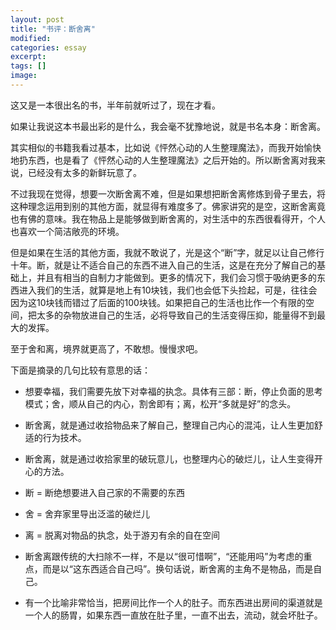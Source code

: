 ```yaml
---
layout: post
title: "书评：断舍离"
modified:
categories: essay
excerpt:
tags: []
image:
---
```


这又是一本很出名的书，半年前就听过了，现在才看。

如果让我说这本书最出彩的是什么，我会毫不犹豫地说，就是书名本身：断舍离。

其实相似的书籍我看过基本，比如说《怦然心动的人生整理魔法》，而我开始愉快地扔东西，也是看了《怦然心动的人生整理魔法》之后开始的。所以断舍离对我来说，已经没有太多的新鲜玩意了。

不过我现在觉得，想要一次断舍离不难，但是如果想把断舍离修炼到骨子里去，将这种理念运用到别的其他方面，就显得有难度多了。佛家讲究的是空，这断舍离竟也有佛的意味。我在物品上是能够做到断舍离的，对生活中的东西很看得开，个人也喜欢一个简洁敞亮的环境。

但是如果在生活的其他方面，我就不敢说了，光是这个“断”字，就足以让自己修行十年。断，就是让不适合自己的东西不进入自己的生活，这是在充分了解自己的基础上，并且有相当的自制力才能做到。更多的情况下，我们会习惯于吸纳更多的东西进入我们的生活，就算是地上有10块钱，我们也会低下头捡起，可是，往往会因为这10块钱而错过了后面的100块钱。如果把自己的生活也比作一个有限的空间，把太多的杂物放进自己的生活，必将导致自己的生活变得压抑，能量得不到最大的发挥。

至于舍和离，境界就更高了，不敢想。慢慢求吧。

下面是摘录的几句比较有意思的话：

- 想要幸福，我们需要先放下对幸福的执念。具体有三部：断，停止负面的思考模式；舍，顺从自己的内心，割舍即有；离，松开“多就是好”的念头。

- 断舍离，就是通过收拾物品来了解自己，整理自己内心的混沌，让人生更加舒适的行为技术。

- 断舍离，就是通过收拾家里的破玩意儿，也整理内心的破烂儿，让人生变得开心的方法。

- 断 = 断绝想要进入自己家的不需要的东西
- 舍 = 舍弃家里导出泛滥的破烂儿
- 离 = 脱离对物品的执念，处于游刃有余的自在空间

- 断舍离跟传统的大扫除不一样，不是以“很可惜啊”，“还能用吗”为考虑的重点，而是以“这东西适合自己吗”。换句话说，断舍离的主角不是物品，而是自己。

- 有一个比喻非常恰当，把房间比作一个人的肚子。而东西进出房间的渠道就是一个人的肠胃，如果东西一直放在肚子里，一直不出去，流动，就会坏肚子。
